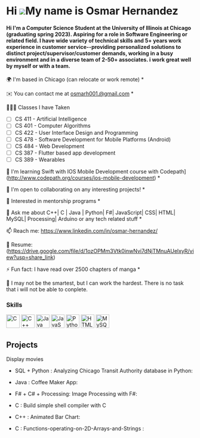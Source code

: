 # Hi ![](https://user-images.githubusercontent.com/18350557/176309783-0785949b-9127-417c-8b55-ab5a4333674e.gif)My name is Osmar Hernandez

#### Hi I'm a Computer Science Student at the University of Illinois at Chicago (graduating spring 2023). Aspiring for a role in Software Engineering or related field. I have wide variety of technical skills and 5+ years work experience in customer service--providing personalized solutions to distinct project/supervisor/customer demands, working in a busy environment and in a diverse team of 2-50+ associates. i work great well by myself or with a team.


🌍  I'm based in Chicago (can relocate or work remote) * 

✉️  You can contact me at [osmarh001.@gmail.com](osmarh001.@gmail.com) * 

👩🏻‍💻  Classes I have Taken

   * [ ] CS 411 - Artificial Intelligence
   * [ ] CS 401 - Computer Algorithms
   * [ ] CS 422 - User Interface Design and Programming
   * [ ] CS 478 - Software Development for Mobile Platforms (Android)
   * [ ] CS 484 - Web Development
   * [ ] CS 387 - Flutter based app development
   * [ ] CS 389 - Wearables

🌱  I'm learning Swift with IOS Mobile Development course with Codepath](http://www.codepath.org/courses/ios-mobile-development) * 

🤝  I'm open to collaborating on any interesting projects! *

🤔 Interested in mentorship programs * 

💬 Ask me about C++| C | Java | Python| F#| JavaScript| CSS| HTML| MySQL| Processing| Arduino or any tech related stuff * 

📫 Reach me: https://www.linkedin.com/in/osmar-hernandez/ 

📝 Resume: (https://drive.google.com/file/d/1ozOPMm3Vtk0inwNvi7dNjTMnuAUelxyR/view?usp=share_link)
 

⚡ Fun fact: I have read over 2500 chapters of manga * 

🏅 I may not be the smartest, but I can work the hardest. There is no task that i will not be able to conplete. 

### Skills

<p align="left"> <a href="https://docs.microsoft.com/en-us/cpp/?view=msvc-170" target="_blank" rel="noreferrer"><img src="https://raw.githubusercontent.com/danielcranney/readme-generator/main/public/icons/skills/c-colored.svg" width="36" height="36" alt="C" /></a> <a href="https://docs.microsoft.com/en-us/cpp/?view=msvc-170" target="_blank" rel="noreferrer"><img src="https://raw.githubusercontent.com/danielcranney/readme-generator/main/public/icons/skills/cplusplus-colored.svg" width="36" height="36" alt="C++" /></a> <a href="https://www.oracle.com/java/" target="_blank" rel="noreferrer"><img src="https://raw.githubusercontent.com/danielcranney/readme-generator/main/public/icons/skills/java-colored.svg" width="36" height="36" alt="Java" /></a> <a href="https://developer.mozilla.org/en-US/docs/Web/JavaScript" target="_blank" rel="noreferrer"><img src="https://raw.githubusercontent.com/danielcranney/readme-generator/main/public/icons/skills/javascript-colored.svg" width="36" height="36" alt="JavaScript" /></a> <a href="https://www.python.org/" target="_blank" rel="noreferrer"><img src="https://raw.githubusercontent.com/danielcranney/readme-generator/main/public/icons/skills/python-colored.svg" width="36" height="36" alt="Python" /></a> <a href="https://developer.mozilla.org/en-US/docs/Glossary/HTML5" target="_blank" rel="noreferrer"><img src="https://raw.githubusercontent.com/danielcranney/readme-generator/main/public/icons/skills/html5-colored.svg" width="36" height="36" alt="HTML5" /></a> <a href="https://www.mysql.com/" target="_blank" rel="noreferrer"><img src="https://raw.githubusercontent.com/danielcranney/readme-generator/main/public/icons/skills/mysql-colored.svg" width="36" height="36" alt="MySQL" /></a> </p> 

## Projects



Display movies 


- SQL + Python : Analyzing Chicago Transit Authority database in Python: 


- Java : Coffee Maker App: 


- F# + C# + Processing: Image Processing with F#: 

- C : Build simple shell compiler with C


- C++ : Animated Bar Chart: 


- C : Functions-operating-on-2D-Arrays-and-Strings : 




<!--- ### Hi, Osmar Hernandez 👩🏻‍💻 Senior Computer Science student at University of Illinois (Chicago)

- 🌱 Currently learning HTML, CSS, Javascript 
- 👯 Looking to collaborate on any Entry Level Project
- 🤔 Interested in a SWE internship
- 💬 Ask me about C/C++/Python/SQL/Java/F# or any tech related stuff
- 📫 Reach me: http://www.linkedin.com/in/osmar-hernandez or osmarh001@gmail.com
- 📝 Resume: https://drive.google.com/file/d/1epuJ9SQLAmu4mN20UCRIylO1jTeq5Nst/view?usp=sharing
- ⚡ Fun fact: avid Yu-gi-oh player

## Projects


- SQL + Python : Analyzing Chicago Transit Authority database in Python 

- Java : Coffee Maker App: 



- F# + C# + Processing: Image Processing with F#: 

- C : Build simple shell compiler with C


- C++ : Animated Bar Chart: 
